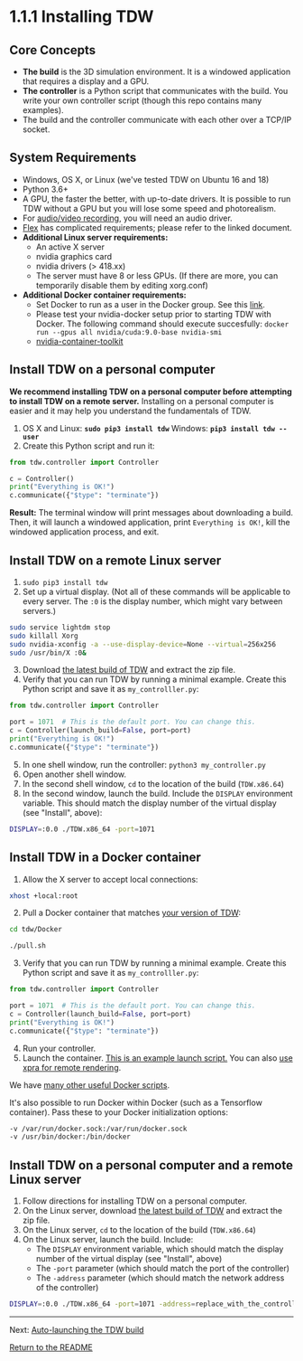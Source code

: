 # 1.1.1 Installing TDW

## Core Concepts

- **The build** is the 3D simulation environment. It is a windowed application that requires a display and a GPU.
- **The controller** is a Python script that communicates with the build. You write your own controller script (though this repo contains many examples).
- The build and the controller communicate with each other over a TCP/IP socket.

## System Requirements

- Windows, OS X, or Linux (we've tested TDW on Ubuntu 16 and 18)
- Python 3.6+
- A GPU, the faster the better, with up-to-date drivers. It is possible to run TDW without a GPU but you will lose some speed and photorealism.
- For [audio/video recording](misc_frontend/video.md), you will need an audio driver.
- [Flex](misc_frontend/flex.md) has complicated requirements; please refer to the linked document.
- **Additional Linux server requirements:**
  - An active X server
  - nvidia graphics card
  - nvidia drivers (> 418.xx)
  - The server must have 8 or less GPUs. (If there are more, you can temporarily disable them by editing xorg.conf)
- **Additional Docker container requirements:**
  - Set Docker to run as a user in the Docker group. See this [link](https://www.digitalocean.com/community/tutorials/how-to-install-and-use-docker-on-ubuntu-16-04).
  - Please test your nvidia-docker setup prior to starting TDW with Docker. The following command should execute succesfully: `docker run --gpus all nvidia/cuda:9.0-base nvidia-smi`
  - [nvidia-container-toolkit](https://github.com/NVIDIA/nvidia-docker)

## Install TDW on a personal computer

**We recommend installing TDW on a personal computer before attempting to install TDW on a remote server.** Installing on a personal computer is easier and it may help you understand the fundamentals of TDW.

1. OS X and Linux: **`sudo pip3 install tdw`** Windows: **`pip3 install tdw --user`** 
2. Create this Python script and run it:

```python
from tdw.controller import Controller

c = Controller()
print("Everything is OK!")
c.communicate({"$type": "terminate"})
```

**Result:** The terminal window will print messages about downloading a build. Then, it will launch a windowed application, print `Everything is OK!`, kill the windowed application process, and exit.

## Install TDW on a remote Linux server

1. `sudo pip3 install tdw`
2. Set up a virtual display. (Not all of these commands will be applicable to every server. The `:0` is the display number, which might vary between servers.)

```bash
sudo service lightdm stop
sudo killall Xorg
sudo nvidia-xconfig -a --use-display-device=None --virtual=256x256
sudo /usr/bin/X :0&
```

3. Download [the latest build of TDW](https://github.com/threedworld-mit/tdw/releases/latest/) and extract the zip file.
4. Verify that you can run TDW by running a minimal example. Create this Python script and save it as `my_controlller.py`:

```python
from tdw.controller import Controller

port = 1071  # This is the default port. You can change this.
c = Controller(launch_build=False, port=port) 
print("Everything is OK!")
c.communicate({"$type": "terminate"})
```

5. In one shell window, run the controller: `python3 my_controller.py`
6. Open another shell window.
7. In the second shell window, `cd` to the location of the build (`TDW.x86.64`)
8. In the second window, launch the build. Include the `DISPLAY` environment variable. This should match the display number of the virtual display (see "Install", above):

```bash
DISPLAY=:0.0 ./TDW.x86_64 -port=1071
```

## Install TDW in a Docker container

1. Allow the X server to accept local connections:

```bash
xhost +local:root
```

2. Pull a Docker container that matches [your version of TDW](../python/tdw.md):

```bash
cd tdw/Docker
```


```bash
./pull.sh
```

3. Verify that you can run TDW by running a minimal example. Create this Python script and save it as `my_controlller.py`:

```python
from tdw.controller import Controller

port = 1071  # This is the default port. You can change this.
c = Controller(launch_build=False, port=port) 
print("Everything is OK!")
c.communicate({"$type": "terminate"})
```

4. Run your controller.
5. Launch the container. [This is an example launch script.](https://github.com/threedworld-mit/tdw/blob/master/Docker/start_container.sh) You can also [use xpra for remote rendering](https://github.com/threedworld-mit/tdw/blob/master/Docker/start_container_xpra.sh).

We have [many other useful Docker scripts](https://github.com/threedworld-mit/tdw/tree/master/Docker).

It's also possible to run Docker within Docker (such as a Tensorflow container). Pass these to your Docker initialization options:

```bash
-v /var/run/docker.sock:/var/run/docker.sock
-v /usr/bin/docker:/bin/docker
```

## Install TDW on a personal computer and a remote Linux server

1. Follow directions for installing TDW on a personal computer.
2. On the Linux server, download [the latest build of TDW](https://github.com/threedworld-mit/tdw/releases/latest/) and extract the zip file.
4. On the Linux server,  `cd` to the location of the build (`TDW.x86.64`)
5. On the Linux server, launch the build. Include:
   - The `DISPLAY` environment variable, which should match the display number of the virtual display (see "Install", above)
   - The `-port` parameter (which should match the port of the controller)
   - The `-address` parameter (which should match the network address of the controller)

```bash
DISPLAY=:0.0 ./TDW.x86_64 -port=1071 -address=replace_with_the_controller_address
```

***

Next: [Auto-launching the TDW build](1.1.2_launch_build.md)

[Return to the README](../../README.md)
